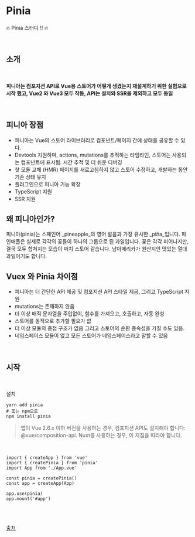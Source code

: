 # Pinia

:fire: Pinia 스터디 !! :fire:

<br>

## 소개

<br>

**피니아는 컴포지션 API로 Vue용 스토어가 어떻게 생겼는지 재설계하기 위한 실험으로 시작 했고, Vue2 와 Vue3 모두 작동, API는 설치와 SSR을 제외하고 모두 동일**

<br>

## 피니아 장점

- 피니아는 Vue의 스토어 라이브러리로 컴포넌트/페이지 간에 상태를 공유할 수 있다. 
- Devtools 지원하며, actions, mutations를 추적하는 타임라인, 스토어는 사용되는 컴포넌트에 표시됨. 시간 추적 및 더 쉬운 디버깅
- 핫 모듈 교체 (HMR) 페이지를 새로고침하지 않고 스토어 수정하고, 개발하는 동안 기존 상태 유지
- 플러그인으로 피니아 기능 확장 
- TypeScript 지원 
- SSR 지원

## 왜 피니아인가?

피니아(pinia)는 스페인어 _pineapple_의 영어 발음과 가장 유사한 _piña_입니다.
파인애플은 실제로 각각의 꽃들이 하나의 그룹으로 된 과일입니다.
꽃은 각각 피어나지만, 결국 모두 합쳐지는 모습이 마치 스토어 같습니다.
남아메리카가 원산지인 맛있는 열대 과일이기도 합니다.



## Vuex 와 Pinia 차이점

- 피니아는 더 간단한 API 제공 및 컴포지션 API 스타일 제공, 그리고 TypeScript 지원
- mutations는 존재하지 않음
- 더 이상 매직 문자열을 주입없이, 함수를 가져오고, 호출하고, 자동 완성
- 스토어를 동적으로 추가할 필요가 없
- 더 이상 모듈의 중첩 구조가 없음 그리고  스토어의 순환 종속성을 가질 수도 있음.
- 네임스페이스 모듈이 없고 모든 스토어가 네임스페이스라고 말할 수 있음

<br>

## 시작

<br>

설치 
~~~
yarn add pinia
# 또는 npm으로
npm install pinia
~~~
>앱이 Vue 2.6.x 이하 버전을 사용하는 경우, 컴포지션 API도 설치해야 합니다: @vue/composition-api. Nuxt를 사용하는 경우, 이 지침을 따라야 합니다.

<br>

~~~
import { createApp } from 'vue'
import { createPinia } from 'pinia'
import App from './App.vue'

const pinia = createPinia()
const app = createApp(App)

app.use(pinia)
app.mount('#app')
~~~


<br>
<br>

[출처](https://pinia.vuejs.kr/introduction.html#why-pinia)